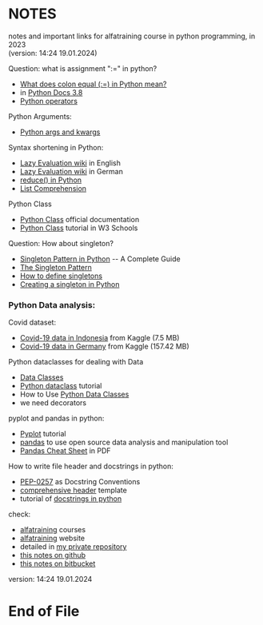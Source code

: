 # NOTES #

notes and important links for alfatraining course in python programming, in 2023  
(version: 14:24 19.01.2024) 


Question: what is assignment ":=" in python?  

* [What does colon equal (:=) in Python mean?](https://stackoverflow.com/questions/26000198/what-does-colon-equal-in-python-mean)  
* in [Python Docs 3.8](https://docs.python.org/3/whatsnew/3.8.html) 
* [Python operators](https://www.w3schools.com/python/python_operators.asp)  


Python Arguments:  

* [Python args and kwargs](https://realpython.com/python-kwargs-and-args/)  


Syntax shortening in Python:  

* [Lazy Evaluation wiki](https://en.wikipedia.org/wiki/Lazy_evaluation) in English   
* [Lazy Evaluation wiki](https://de.wikipedia.org/wiki/Lazy_Evaluation) in German  
* [reduce() in Python](https://www.geeksforgeeks.org/reduce-in-python/)  
* [List Comprehension](https://www.w3schools.com/python/python_lists_comprehension.asp)  


Python Class  

* [Python Class](https://docs.python.org/3/tutorial/classes.html) official documentation  
* [Python Class](https://www.w3schools.com/python/python_classes.asp) tutorial in W3 Schools   


Question: How about singleton?  

* [Singleton Pattern in Python](https://www.geeksforgeeks.org/singleton-pattern-in-python-a-complete-guide/) -- A Complete Guide   
* [The Singleton Pattern](https://python-patterns.guide/gang-of-four/singleton/)  
* [How to define singletons](https://stackoverflow.com/questions/31875/is-there-a-simple-elegant-way-to-define-singletons)  
* [Creating a singleton in Python](https://stackoverflow.com/questions/6760685/creating-a-singleton-in-python)  


### Python Data analysis:  


Covid dataset:  

* [Covid-19 data in Indonesia](https://www.kaggle.com/datasets/hendratno/covid19-indonesia/data) from Kaggle (7.5 MB)  
* [Covid-19 data in Germany](https://www.kaggle.com/datasets/headsortails/covid19-tracking-germany) from Kaggle (157.42 MB)  


Python dataclasses for dealing with Data  

* [Data Classes](https://docs.python.org/3/library/dataclasses.html)  
* [Python dataclass](https://www.pythontutorial.net/python-oop/python-dataclass/) tutorial  
* How to Use [Python Data Classes](https://www.dataquest.io/blog/how-to-use-python-data-classes/)  
* we need decorators  


pyplot and pandas in python:    

* [Pyplot](https://matplotlib.org/stable/tutorials/pyplot.html) tutorial  
* [pandas](https://pandas.pydata.org/) to use open source data analysis and manipulation tool  
* [Pandas Cheat Sheet](https://pandas.pydata.org/Pandas_Cheat_Sheet.pdf) in PDF  


How to write file header and docstrings in python:  

* [PEP-0257](https://peps.python.org/pep-0257/) as Docstring Conventions  
* [comprehensive header](https://gist.github.com/NicolasBizzozzero/6d4ca63f8482a1af99b0ed022c13b041) template  
* tutorial of [docstrings in python](https://www.datacamp.com/tutorial/docstrings-python)  


check:  

* [alfatraining](https://www.alfatraining.de/gefoerderte-weiterbildung/) courses  
* [alfatraining](https://www.alfatraining.de/) website  
* detailed in [my private repository](https://bitbucket.org/iscab/alfatraining_2023_python/)  
* [this notes on github](https://github.com/iscab/belajar_python/blob/main/Course2023_alfatraining_Python_Programmierung/my_notes/notes.md)  
* [this notes on bitbucket](https://bitbucket.org/iscab/alfatraining_2023_python/src/master/my_notes/notes.md)  


version: 14:24 19.01.2024  

# End of File
